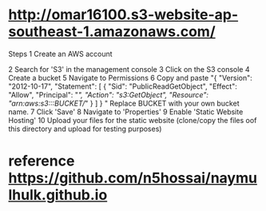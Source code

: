 # http://omar16100.s3-website-ap-southeast-1.amazonaws.com/

Steps 
1 Create an AWS account

2 Search for 'S3' in the management console
3 Click on the S3 console
4 Create a bucket
5 Navigate to Permissions
6 Copy and paste "{
  "Version": "2012-10-17",
  "Statement": [
    {
      "Sid": "PublicReadGetObject",
      "Effect": "Allow",
      "Principal": "*",
      "Action": "s3:GetObject",
      "Resource": "arn:aws:s3:::BUCKET/*"
    }
  ]
}
"
Replace BUCKET with your own bucket name.
7 Click 'Save'
8 Navigate to 'Properties'
9 Enable 'Static Website Hosting'
10 Upload your files for the static website (clone/copy the files oof this directory and upload for testing purposes)


# reference https://github.com/n5hossai/naymulhulk.github.io

